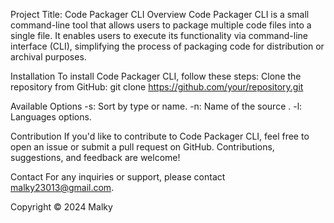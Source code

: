 
Project Title: Code Packager CLI
Overview
Code Packager CLI is a small command-line tool that allows users to package multiple code files into a single file. It enables users to execute its functionality via command-line interface (CLI), 
simplifying the process of packaging code for distribution or archival purposes.

Installation
To install Code Packager CLI, follow these steps:
Clone the repository from GitHub: git clone https://github.com/your/repository.git

Available Options
-s: Sort by type or name.
-n: Name of the source .
-l: Languages options.

Contribution
If you'd like to contribute to Code Packager CLI, feel free to open an issue or submit a pull request on GitHub. Contributions, suggestions, and feedback are welcome!

Contact
For any inquiries or support, please contact malky23013@gmail.com.

Copyright © 2024 Malky
